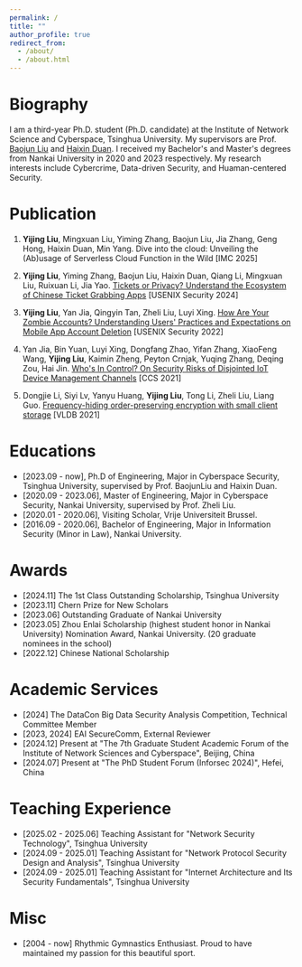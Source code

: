 ```yaml
---
permalink: /
title: ""
author_profile: true
redirect_from: 
  - /about/
  - /about.html
---
```

Biography 
======
I am a third-year Ph.D. student (Ph.D. candidate) at the Institute of Network Science and Cyberspace, Tsinghua University. My supervisors are Prof. [Baojun Liu](https://www.liubaojun.org/) and [Haixin Duan](https://netsec.ccert.edu.cn/people/duanhx/). I received my Bachelor's and Master's degrees from Nankai University in 2020 and 2023 respectively. My research interests include Cybercrime, Data-driven Security, and Huaman-centered Security. 


Publication 
====== 
1. **Yijing Liu**, Mingxuan Liu, Yiming Zhang, Baojun Liu, Jia Zhang, Geng Hong, Haixin Duan, Min Yang. Dive into the cloud: Unveiling the (Ab)usage of Serverless  Cloud Function in the Wild \[IMC 2025\]


2. **Yijing Liu**, Yiming Zhang, Baojun Liu, Haixin Duan, Qiang Li, Mingxuan Liu, Ruixuan Li, Jia Yao. [Tickets or Privacy? Understand the Ecosystem of Chinese Ticket Grabbing Apps](https://www.usenix.org/conference/usenixsecurity24/presentation/liu-yijing) \[USENIX Security 2024\] 


3. **Yijing Liu**, Yan Jia, Qingyin Tan, Zheli Liu, Luyi Xing. [How Are Your Zombie Accounts? Understanding Users' Practices and Expectations on Mobile App Account Deletion](https://www.usenix.org/conference/usenixsecurity22/presentation/liu-yijing) \[USENIX Security 2022\]  


4. Yan Jia, Bin Yuan, Luyi Xing, Dongfang Zhao, Yifan Zhang, XiaoFeng Wang, **Yijing Liu**, Kaimin Zheng, Peyton Crnjak, Yuqing Zhang, Deqing Zou, Hai Jin. [Who's In Control? On Security Risks of Disjointed IoT Device Management Channels](https://dl.acm.org/doi/10.1145/3460120.3484592) \[CCS 2021\]


5. Dongjie Li, Siyi Lv, Yanyu Huang, **Yijing Liu**, Tong Li, Zheli Liu, Liang Guo. [Frequency-hiding order-preserving encryption with small client storage](https://vldb.org/pvldb/vol14/p3295-li.pdf) \[VLDB 2021\]

  

Educations
======
* \[2023.09 - now\], Ph.D of Engineering, Major in Cyberspace Security, Tsinghua University, supervised by Prof. BaojunLiu and Haixin Duan.
* \[2020.09 - 2023.06\], Master of Engineering, Major in Cyberspace Security, Nankai University, supervised by Prof. Zheli Liu.
* \[2020.01 - 2020.06\], Visiting Scholar, Vrije Universiteit Brussel.
* \[2016.09 - 2020.06\], Bachelor of Engineering, Major in Information Security (Minor in Law), Nankai University.


Awards
======
* \[2024.11\] The 1st Class Outstanding Scholarship, Tsinghua University
* \[2023.11\] Chern Prize for New Scholars 
* \[2023.06\] Outstanding Graduate of Nankai University
* \[2023.05\] Zhou Enlai Scholarship (highest student honor in Nankai University) Nomination Award, Nankai University. (20 graduate nominees in the school)
* \[2022.12\] Chinese National Scholarship


Academic Services
======
* \[2024] The DataCon Big Data Security Analysis Competition, Technical Committee Member
* \[2023, 2024\] EAI SecureComm, External Reviewer
* \[2024.12\] Present at "The 7th Graduate Student Academic Forum of the Institute of Network Sciences and Cyberspace", Beijing, China
* \[2024.07\] Present at "The PhD Student Forum (Inforsec 2024)", Hefei, China
  

Teaching Experience
======
* \[2025.02 - 2025.06\] Teaching Assistant for "Network Security Technology", Tsinghua University
* \[2024.09 - 2025.01\] Teaching Assistant for "Network Protocol Security Design and Analysis", Tsinghua University
* \[2024.09 - 2025.01\] Teaching Assistant for "Internet Architecture and Its Security Fundamentals", Tsinghua University

Misc
======
* \[2004 - now\] Rhythmic Gymnastics Enthusiast. Proud to have maintained my passion for this beautiful sport.
